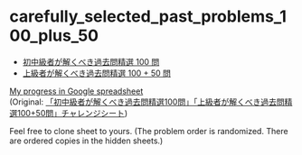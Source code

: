# carefully_selected_past_problems_100_plus_50

* [初中級者が解くべき過去問精選 100 問](https://qiita.com/e869120/items/eb50fdaece12be418faa#2-3-%E5%88%86%E9%87%8E%E5%88%A5%E5%88%9D%E4%B8%AD%E7%B4%9A%E8%80%85%E3%81%8C%E8%A7%A3%E3%81%8F%E3%81%B9%E3%81%8D%E9%81%8E%E5%8E%BB%E5%95%8F%E7%B2%BE%E9%81%B8-100-%E5%95%8F)
* [上級者が解くべき過去問精選 100 + 50 問](https://qiita.com/e869120/items/acba3dd8649d913102b5#101--150-%E5%95%8F%E7%9B%AE)


[My progress in Google spreadsheet](https://docs.google.com/spreadsheets/d/1rFbukgRNd9j8ruveoM6VCTN-cjf0-NvpSR2ti_UXkTI/edit?usp=sharing)  
(Original: [「初中級者が解くべき過去問精選100問」「上級者が解くべき過去問精選100+50問」チャレンジシート](https://terumiyake.hatenablog.com/entry/2020/08/01/131528))

Feel free to clone sheet to yours. (The problem order is randomized. There are ordered copies in the hidden sheets.)
